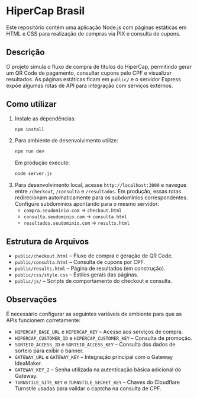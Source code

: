 # HiperCap Brasil

Este repositório contém uma aplicação Node.js com páginas estáticas em HTML e CSS para realização de compras via PIX e consulta de cupons.

## Descrição

O projeto simula o fluxo de compra de títulos do HiperCap, permitindo gerar um QR Code de pagamento, consultar cupons pelo CPF e visualizar resultados. As páginas estáticas ficam em `public/` e o servidor Express expõe algumas rotas de API para integração com serviços externos.

## Como utilizar

1. Instale as dependências:
   ```bash
   npm install
   ```
2. Para ambiente de desenvolvimento utilize:
   ```bash
   npm run dev
   ```
   Em produção execute:
   ```bash
   node server.js
   ```
3. Para desenvolvimento local, acesse `http://localhost:3000` e navegue entre `/checkout`, `/consulta` e `/resultados`.
   Em produção, essas rotas redirecionam automaticamente para os subdomínios
   correspondentes. Configure subdomínios apontando para o mesmo servidor:
   - `compra.seudominio.com` → `checkout.html`
   - `consulta.seudominio.com` → `consulta.html`
   - `resultados.seudominio.com` → `results.html`

## Estrutura de Arquivos

- `public/checkout.html` – Fluxo de compra e geração de QR Code.
- `public/consulta.html` – Consulta de cupons por CPF.
- `public/results.html` – Página de resultados (em construção).
- `public/css/style.css` – Estilos gerais das páginas.
- `public/js/` – Scripts de comportamento do checkout e consulta.

## Observações

É necessário configurar as seguintes variáveis de ambiente para que as APIs funcionem corretamente:

- `HIPERCAP_BASE_URL` e `HIPERCAP_KEY` – Acesso aos serviços de compra.
- `HIPERCAP_CUSTOMER_ID` e `HIPERCAP_CUSTOMER_KEY` – Consulta de promoção.
- `SORTEIO_ACCESS_ID` e `SORTEIO_ACCESS_KEY` – Consulta dos dados de sorteio para exibir o banner.
- `GATEWAY_URL` e `GATEWAY_KEY` – Integração principal com o Gateway IdeaMaker.
- `GATEWAY_KEY_2` – Senha utilizada na autenticação básica adicional do Gateway.
- `TURNSTILE_SITE_KEY` e `TURNSTILE_SECRET_KEY` – Chaves do Cloudflare Turnstile usadas para validar o captcha na consulta de CPF.

